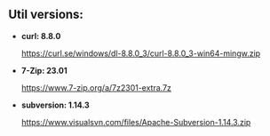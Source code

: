 

## Util versions:

* **curl: 8.8.0**

  https://curl.se/windows/dl-8.8.0_3/curl-8.8.0_3-win64-mingw.zip


* **7-Zip: 23.01**

  https://www.7-zip.org/a/7z2301-extra.7z

* **subversion: 1.14.3**

  https://www.visualsvn.com/files/Apache-Subversion-1.14.3.zip
